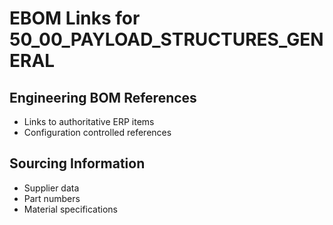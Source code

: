 # EBOM Links for 50_00_PAYLOAD_STRUCTURES_GENERAL

## Engineering BOM References
- Links to authoritative ERP items
- Configuration controlled references

## Sourcing Information
- Supplier data
- Part numbers
- Material specifications

